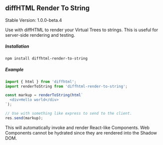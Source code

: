 diffHTML Render To String
-------------------------

Stable Version: 1.0.0-beta.4

Use with diffHTML to render your Virtual Trees to strings. This is useful for
server-side rendering and testing.

##### Installation

``` sh
npm install diffhtml-render-to-string
```

##### Example

``` javascript
import { html } from 'diffhtml';
import renderToString from 'diffhtml-render-to-string';

const markup = renderToString(html`
  <div>Hello world</div>
`);

// Use with something like express to send to the client.
res.send(markup);
```

This will automatically invoke and render React-like Components. Web Components
cannot be hydrated since they are rendered into the Shadow DOM.
